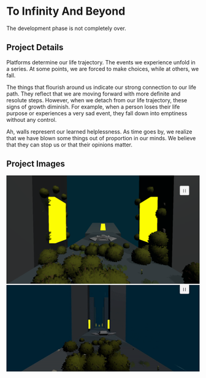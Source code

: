 # To Infinity And Beyond

The development phase is not completely over.

## Project Details

Platforms determine our life trajectory. The events we experience unfold in a series. At some points, we are forced to make choices, while at others, we fall.

The things that flourish around us indicate our strong connection to our life path. They reflect that we are moving forward with more definite and resolute steps. However, when we detach from our life trajectory, these signs of growth diminish. For example, when a person loses their life purpose or experiences a very sad event, they fall down into emptiness without any control.

Ah, walls represent our learned helplessness. As time goes by, we realize that we have blown some things out of proportion in our minds. We believe that they can stop us or that their opinions matter.

## Project Images

![](_res/images1.png)
![](_res/images2.gif)
